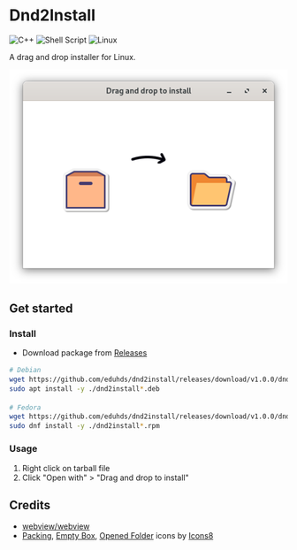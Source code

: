 # Dnd2Install

![C++](https://img.shields.io/badge/c++-%2300599C.svg?style=for-the-badge&logo=c%2B%2B&logoColor=white)
![Shell Script](https://img.shields.io/badge/shell_script-%23121011.svg?style=for-the-badge&logo=gnu-bash&logoColor=white)
![Linux](https://img.shields.io/badge/Linux-FCC624?style=for-the-badge&logo=linux&logoColor=black)

A drag and drop installer for Linux.

<p align="center">
  <img src="screenshot.png" alt="Screenshot" />
</p>

## Get started

### Install

- Download package from [Releases](https://github.com/eduhds/dnd2install/releases)

```sh
# Debian
wget https://github.com/eduhds/dnd2install/releases/download/v1.0.0/dnd2install-v1.0.0-x86_64.deb
sudo apt install -y ./dnd2install*.deb

# Fedora
wget https://github.com/eduhds/dnd2install/releases/download/v1.0.0/dnd2install-v1.0.0-x86_64.rpm
sudo dnf install -y ./dnd2install*.rpm
```

### Usage

1. Right click on tarball file
2. Click "Open with" > "Drag and drop to install"

## Credits

- [webview/webview](https://github.com/webview/webview)
- <a  href="https://icons8.com/icon/kTr9DhKidICy/packing">Packing</a>, <a  href="https://icons8.com/icon/gGQqaCyJ5Auh/empty-box">Empty Box</a>, <a  href="https://icons8.com/icon/SauwBNNErOqo/opened-folder">Opened Folder</a> icons by <a href="https://icons8.com">Icons8</a>
